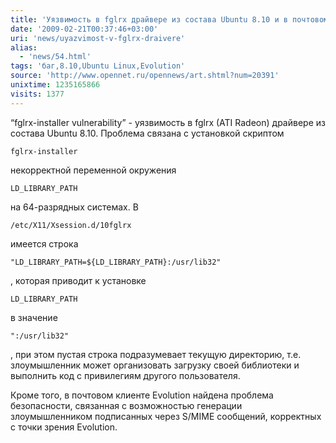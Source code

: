 ```yaml
---
title: 'Уязвимость в fglrx драйвере из состава Ubuntu 8.10 и в почтовом клиенте Evolution'
date: '2009-02-21T00:37:46+03:00'
uri: 'news/uyazvimost-v-fglrx-draivere'
alias: 
  - 'news/54.html'
tags: 'баг,8.10,Ubuntu Linux,Evolution'
source: 'http://www.opennet.ru/opennews/art.shtml?num=20391'
unixtime: 1235165866
visits: 1377
---
```

“fglrx-installer vulnerability” - уязвимость в fglrx (ATI Radeon) драйвере из состава Ubuntu 8.10. Проблема связана с установкой скриптом

```
fglrx-installer 
```

некорректной переменной окружения

```
LD_LIBRARY_PATH
```

на 64-разрядных системах. В

```
/etc/X11/Xsession.d/10fglrx
```

имеется строка

```
"LD_LIBRARY_PATH=${LD_LIBRARY_PATH}:/usr/lib32"
```

, которая приводит к установке

```
LD_LIBRARY_PATH
```

в значение

```
":/usr/lib32"
```

, при этом пустая строка подразумевает текущую директорию, т.е. злоумышленник может организовать загрузку своей библиотеки и выполнить код с привилегиям другого пользователя.

Кроме того, в почтовом клиенте Evolution найдена проблема безопасности, связанная с возможностью генерации злоумышленником подписанных через S/MIME сообщений, корректных с точки зрения Evolution.
